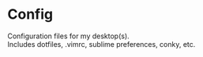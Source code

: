 # Config #

Configuration files for my desktop(s).    
Includes dotfiles, .vimrc, sublime preferences, conky, etc.

